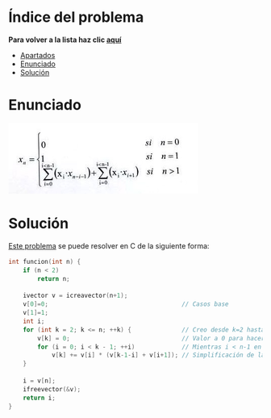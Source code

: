 # Índice del problema

**Para volver a la lista haz clic [aquí](./Index.md)**

<!-- TOC -->
* [Apartados](#apartados)
* [Enunciado](#enunciado)
* [Solución](#solución)
<!-- TOC -->

# Enunciado
![Función recursiva de Programación dinámica](./parcial3.jpeg "Función recursiva de Programación dinámica")

# Solución
[Este problema](#enunciado) se puede resolver en C de la siguiente forma:

```c
int funcion(int n) {
    if (n < 2) 
        return n;

    ivector v = icreavector(n+1);
    v[0]=0;                                     // Casos base
    v[1]=1;
    int i;
    for (int k = 2; k <= n; ++k) {              // Creo desde k=2 hasta el valor n incluido
        v[k] = 0;                               // Valor a 0 para hacer la sumatoria
        for (i = 0; i < k - 1; ++i)             // Mientras i < n-1 en cada etapa k
            v[k] += v[i] * (v[k-1-i] + v[i+1]); // Simplificación de la fórmula.
    }

    i = v[n];
    ifreevector(&v);
    return i;
}
```

